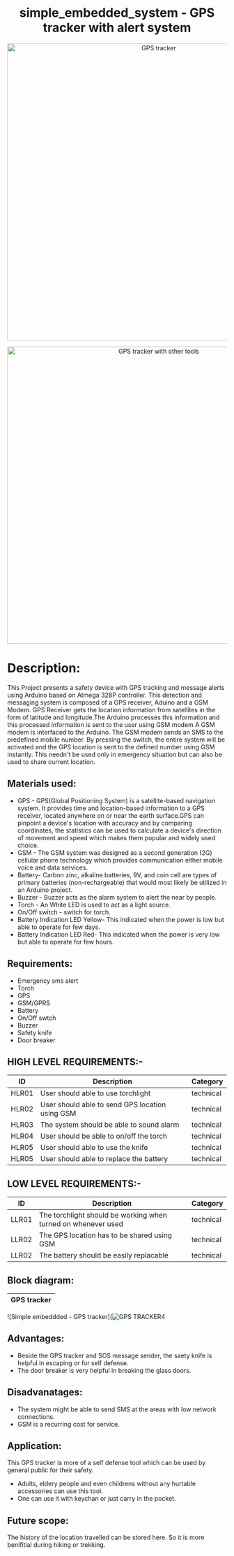 <h1 align="center">simple_embedded_system - GPS tracker with alert system </h1>
<p align="center">
  <img width="680" src="https://user-images.githubusercontent.com/98869524/154801859-f97d02cb-d714-40c8-ba47-59d4121c7422.png" alt="GPS tracker">
</p>

<p align="center">
  <img width="680" src="https://user-images.githubusercontent.com/98869524/154886417-6cf39f54-352a-4c43-805f-c787881b6bcc.jpg" alt="GPS tracker with other tools">
</p>

# Description:
This Project presents a safety device with GPS tracking and message alerts using Arduino based on Atmega 328P controller. This detection and messaging system is composed of a GPS receiver, Aduino and a GSM Modem. GPS Receiver gets the location information from satellites in the form of latitude and longitude.The Arduino processes this information and this processed information is sent to the user using GSM modem A GSM modem is interfaced to the Arduino. The GSM modem sends an SMS to the predefined mobile number. By pressing the switch, the entire system will be activated and the GPS location is sent to the defined number using GSM instantly.
This needn't be used only in emergency situation but can also be used to share current location. 

## Materials used:
* GPS - GPS(Global Positioning System) is a satellite-based navigation system. It provides time and location-based information to a GPS receiver, located anywhere on or near the earth surface.GPS can pinpoint a device's location with accuracy and by comparing coordinates, the statistics can be used to calculate a device's direction of movement and speed which makes them popular and widely used choice.
* GSM - The GSM system was designed as a second generation (2G) cellular phone technology which provides communication either mobile voice and data services.
* Battery- Carbon zinc, alkaline batteries, 9V, and coin cell are types of primary batteries (non-rechargeable) that would most likely be utilized in an Arduino project.
* Buzzer - Buzzer acts as the alarm system to alert the near by people.
* Torch - An White LED is used to act as a light source. 
* On/Off switch - switch for torch.
* Battery Indication LED Yellow- This indicated when the power is low but able to operate for few days.
* Battery Indication LED Red- This indicated when the power is very low but able to operate for few hours.

## Requirements:
* Emergency sms alert
* Torch
* GPS 
* GSM/GPRS 
* Battery
* On/Off swtch
* Buzzer
* Safety knife 
* Door breaker 
 
## HIGH LEVEL REQUIREMENTS:-
| ID | Description | Category | 
| ----- | ----- | ------- | 
|HLR01|User should able to use torchlight |technical|  
|HLR02|User should able to send GPS location using GSM|technical|
|HLR03|The system should be able to sound alarm |technical|
|HLR04|User should be able to on/off the torch|technical|   
|HLR05|User should able to use the knife |technical|
|HLR05|User should able to replace the battery |technical|


## LOW LEVEL REQUIREMENTS:-
| ID | Description | Category | 
| ----- | ----- | ------- |
|LLR01|The torchlight should be working when turned on whenever used |technical|  
|LLR02|The GPS location has to be shared using GSM |technical|
|LLR02|The battery should be easily replacable |technical|


## Block diagram:
|GPS tracker|
|:--:|
![Simple embeddded - GPS tracker](![GPS TRACKER4](https://github.com/Y-133/M2-EmbSys/tree/main/images/simple_ES_GPS_blk_dig.jpg)

## Advantages: 
* Beside the GPS tracker and SOS message sender, the saety knife is helpful in escaping or for self defense.
* The door breaker is very helpful in breaking the glass doors.

## Disadvanatages:
* The system might be able to send SMS at the areas with low network connections.
*  GSM is a recurring cost for service. 

## Application:
This GPS tracker is more of a self defense tool which can be used by general public for their safety.
* Adults, eldery people and even childrens without any hurtable accessories can use this tool.
* One can use it with keychan or just carry in the pocket. 

## Future scope:
The history of the location travelled can be stored here. So it is more benifitial during hiking or trekking.
